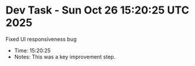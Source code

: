 # Dev Task - Sun Oct 26 15:20:25 UTC 2025
Fixed UI responsiveness bug
- Time: 15:20:25
- Notes: This was a key improvement step.
